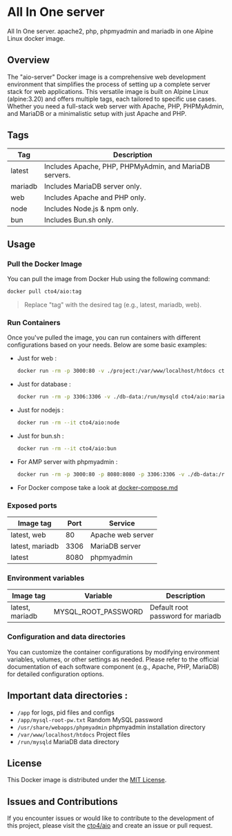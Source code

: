# All In One server

All In One server. apache2, php, phpmyadmin and mariadb in one Alpine Linux docker image.

## Overview

The "aio-server" Docker image is a comprehensive web development environment that simplifies the process of setting up a complete server stack for web applications. This versatile image is built on Alpine Linux (alpine:3.20) and offers multiple tags, each tailored to specific use cases. Whether you need a full-stack web server with Apache, PHP, PHPMyAdmin, and MariaDB or a minimalistic setup with just Apache and PHP.

## Tags

| Tag     | Description                                            |
| ------- | ------------------------------------------------------ |
| latest  | Includes Apache, PHP, PHPMyAdmin, and MariaDB servers. |
| mariadb | Includes MariaDB server only.                          |
| web     | Includes Apache and PHP only.                          |
| node    | Includes Node.js & npm only.                           |
| bun     | Includes Bun.sh only.                                  |

## Usage

### Pull the Docker Image

You can pull the image from Docker Hub using the following command:

```bash
docker pull cto4/aio:tag
```

> Replace "tag" with the desired tag (e.g., latest, mariadb, web).

### Run Containers

Once you've pulled the image, you can run containers with different configurations based on your needs. Below are some basic examples:

- Just for web :
  ```bash
  docker run -rm -p 3000:80 -v ./project:/var/www/localhost/htdocs cto4/aio:web
  ```
- Just for database :
  ```bash
  docker run -rm -p 3306:3306 -v ./db-data:/run/mysqld cto4/aio:mariadb
  ```
- Just for nodejs :
  ```bash
  docker run -rm --it cto4/aio:node
  ```
- Just for bun.sh :
  ```bash
  docker run -rm --it cto4/aio:bun
  ```
- For AMP server with phpmyadmin :
  ```bash
  docker run -rm -p 3000:80 -p 8080:8080 -p 3306:3306 -v ./db-data:/run/mysqld -v ./project:/var/www/localhost/htdocs cto4/aio:latest
  ```
- For Docker compose take a look at [docker-compose.md](https://github.com/cto4/aio/blob/main/docker-compose.md)

### Exposed ports

| Image tag       | Port | Service           |
| --------------- | ---- | ----------------- |
| latest, web     | 80   | Apache web server |
| latest, mariadb | 3306 | MariaDB server    |
| latest          | 8080 | phpmyadmin        |

### Environment variables

| Image tag       | Variable            | Description                       |
| --------------- | ------------------- | --------------------------------- |
| latest, mariadb | MYSQL_ROOT_PASSWORD | Default root password for mariadb |

### Configuration and data directories

You can customize the container configurations by modifying environment variables, volumes, or other settings as needed. Please refer to the official documentation of each software component (e.g., Apache, PHP, MariaDB) for detailed configuration options.

## Important data directories :

- `/app` for logs, pid files and configs
- `/app/mysql-root-pw.txt` Random MySQL password
- `/usr/share/webapps/phpmyadmin` phpmyadmin installation directory
- `/var/www/localhost/htdocs` Project files
- `/run/mysqld` MariaDB data directory

## License

This Docker image is distributed under the [MIT License](https://github.com/cto4/aio/blob/main/LICENSE).

## Issues and Contributions

If you encounter issues or would like to contribute to the development of this project, please visit the [cto4/aio](https://github.com/cto4/aio) and create an issue or pull request.
